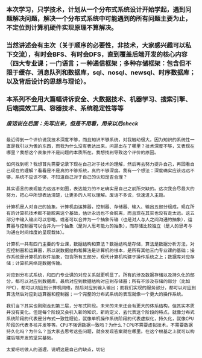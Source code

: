 ### 本次学习，只学技术，计划从一个分布式系统设计开始学起，遇到问题解决问题，解决一个分布式系统中可能遇到的所有问题主要为止，不定位到计算机硬件实现原理不算解决。

### 当然讲述会有主次（关于顺序的必要性，非技术，大家感兴趣可以私下交流），有时会BFS、有时会DFS，直到覆盖后端开发的核心内容（四大专业课；一门语言；一种通信框架；多种存储框架：包含但不限于缓存、消息队列和数据库，sql、nosql、newsql、时序数据库；以及背后设计的思想与理论）。

### 本系列不会用大篇幅讲诉安全、大数据技术、机器学习、搜索引擎、后端提效工具、容器技术、系统稳定性等等

##### 废话说在后面：先写出来，但是不用看，用来以后check

    最近得到一个评价说我技术深度不够，而且知识不够系统，对我触动很大。因为知识的系统性一直是我引以为傲的东西，而我为什么没有表达出来，问题出在了哪里？技术深度不够，又表现在哪里？我想这个表象并不是问题的本质所在。我想找到导致这个评价的原因。
    
    如何找到呢？我想首先需要记录下现在自己对于技术的理解，然后再去努力提升自己，再回看自己现在的理解？看看是不是真的不够系统，真的不够深度。我有一个想法：深度确实应该远远不够，系统不应该不够，不知道自己对于自己的认知是否合理？
    
    其实语言的表现能力远远不如图，表达能力的不足确实是自己之前所欠缺的。这次我会尽最大的努力，把心中所想表达清楚，让更多的人可以理解。废话不多说，快速进入主题。
    
    计算机是人对自己的抽象。计算机由运算器，控制器、存储器、输入、输出五部分组成，现在所有的计算机技术都不能脱离这个基础，估计永远也不会脱离，而且现在其实也没有走太远。这五部分中输入输出可以忽略，或者可以合并为一个抽象传输（也是对人与人之间沟通的抽象），运算器与控制器可以合并为一个抽象（是对人思考能力的抽象），而存储比较独立（是人的思考与沟通在时间维度的呈现载体）。
    
    计算机一共有四门主要的专业课，数据结构和算法？数据结构是存储，算法是数据分析方法，对应控制器和运算器，所以说数据结构和算法是计算机的根本，是所有其他三门专业课的基础；操作系统是计算机的软件抽象，包含所有五部分，现代计算机构建于操作系统之上；数据库对应存储；计算机网络是数据传输。
    
    对应到分布式系统，和四门专业课的对应关系就更明显了。所有的涉及数据存储以及持久化的部分，都可以对应到数据库，最后对应到数据结构对应到存储器；所有不涉及存储的部分（比如RPC），都可以对应到计算机网络，然后对应到输入输出；而我们实现的服务部分，都可以对应到算法然后对应到运算器和控制器；一个完整的分布式系统的表现就像一个更大的操作系统。
    
    我们当下其实也刚刚走到第三层，分布式阶段。未来的未来还会有更大的体系结构，但其实本质并没有变化。但是每个阶段又会引入新的知识，新的定义，去代表这个阶段的特点。就像分布式系统阶段的代表是分布式一致性理论，就像单机操作系统阶段的代表虚拟化，持久化，就像CPU阶段的代表多核并发等等。CPU不强调数据一致吗？为什么？CPU不需要虚拟技术，不需要数据持久化吗？为什么？当大家去思考这些问题，就会发现答案就在哪里。在这个根基之上就可以构建后端开发的坚实基础。
    
    太爱唠叨做人的道理，说明这是自己的缺点，切记
